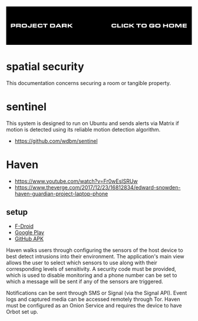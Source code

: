 [![](media/project_dark_home.png)](documentation.md)

# spatial security

This documentation concerns securing a room or tangible property.

# sentinel

This system is designed to run on Ubuntu and sends alerts via Matrix if motion is detected using its reliable motion detection algorithm.

- <https://github.com/wdbm/sentinel>

# Haven

- <https://www.youtube.com/watch?v=Fr0wEsISRUw>
- <https://www.theverge.com/2017/12/23/16812834/edward-snowden-haven-guardian-project-laptop-phone>

## setup

- [F-Droid](https://f-droid.org)
- [Google Play](https://play.google.com/store/apps/details?id=org.havenapp.main)
- [GitHub APK](https://github.com/guardianproject/haven/releases)

Haven walks users through configuring the sensors of the host device to best detect intrusions into their environment. The application's main view allows the user to select which sensors to use along with their corresponding levels of sensitivity. A security code must be provided, which is used to disable monitoring and a phone number can be set to which a message will be sent if any of the sensors are triggered.

Notifications can be sent through SMS or Signal (via the Signal API). Event logs and captured media can be accessed remotely through Tor. Haven must be configured as an Onion Service and requires the device to have Orbot set up.
